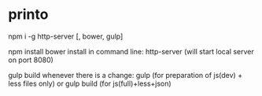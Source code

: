# printo
npm i -g http-server [, bower, gulp]

npm install
bower install
in command line: http-server (will start local server on port 8080)

gulp build
whenever there is a change: gulp (for preparation of js(dev) + less files only) or gulp build (for js(full)+less+json)   
